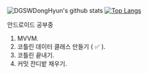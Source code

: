 
![DGSWDongHyun's github stats](https://github-readme-stats.vercel.app/api?username=DGSWDongHyun&show_icons=true&theme=cobalt) [![Top Langs](https://github-readme-stats.vercel.app/api/top-langs/?username=DGSWDongHyun&layout=compact)](https://github.com/anuraghazra/github-readme-stats)

 안드로이드 공부중 

 1. MVVM.
 2. 코틀린 데이터 클래스 만들기 ( :white_check_mark: ).
 3. 코틀린 끝내기.
 4. 커밋 잔디밭 채우기.
